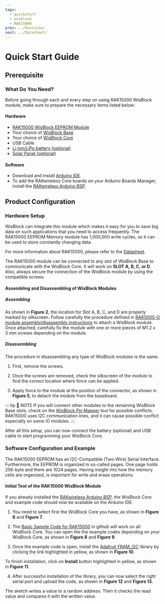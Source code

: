 ```yaml
---
tags:
  - quickstart
  - wisblock
  - RAK15000
prev: ../Overview/ 
next: ../Datasheet/ 
---
```


# Quick Start Guide

## Prerequisite

### What Do You Need?

Before going through each and every step on using RAK15000 WisBlock module, make sure to prepare the necessary items listed below:

#### Hardware

- [RAK15000 WisBlock EEPROM Module](https://store.rakwireless.com/collections/wisblock-storage/products/wisblock-eeprom-module-rak15000)
- Your choice of [WisBlock Base](https://store.rakwireless.com/collections/wisblock-base) 
- Your choice of [WisBlock Core](https://store.rakwireless.com/collections/wisblock-core)
- USB Cable
- [Li-Ion/LiPo battery (optional)](/Product-Categories/WisBlock/RAK5005-O/Datasheet/#battery-connector)
- [Solar Panel (optional)](/Product-Categories/WisBlock/RAK5005-O/Datasheet/#solar-panel-connector)

#### Software

- Download and install [Arduino IDE](https://www.arduino.cc/en/Main/Software).
- To add the RAKwireless Core boards on your Arduino Boards Manager, install the [RAKwireless Arduino BSP](https://github.com/RAKWireless/RAKwireless-Arduino-BSP-Index).

## Product Configuration

### Hardware Setup

WisBlock can integrate this module which makes it easy for you to save big data on such applications that you need to access frequently. The RAK15000 EEPROM Memory module has 1,000,000 write cycles, so it can be used to store constantly changing data.

For more information about RAK15000, please refer to the [Datasheet](../Datasheet/).

The RAK15000 module can be connected to any slot of WisBlock Base to communicate with the WisBlock Core. It will work on **SLOT A, B, C, or D**. Also, always secure the connection of the WisBlock module by using the compatible screws.

<rk-img
  src="/assets/images/wisblock/rak15000/quickstart/rak15000_mounting.png"
  width="70%"
  caption="RAK15000 connection to WisBlock Base"
/>

#### Assembling and Disassembling of WisBlock Modules

##### Assembling

As shown in **Figure 2**, the location for Slot A, B, C, and D are properly marked by silkscreen. Follow carefully the procedure defined in [RAK5005-O module assembly/disassembly instructions](https://docs.rakwireless.com/Knowledge-Hub/Learn/RAK5005-O-Baseboard-Installation-Guide/) to attach a WisBlock module. Once attached, carefully fix the module with one or more pieces of M1.2 x 3&nbsp;mm screws depending on the module.

<rk-img
  src="/assets/images/wisblock/rak15000/quickstart/wisblock-sensor-silkscreen.png"
  width="70%"
  caption="Sensor connection to WisBlock Base"
/>

##### Disassembling

The procedure in disassembling any type of WisBlock modules is the same. 

1. First, remove the screws.  

<rk-img
  src="/assets/images/wisblock/rak15000/quickstart/removing-screws.png"
  width="70%"
  caption="Removing screws from the WisBlock module"
/>

2. Once the screws are removed, check the silkscreen of the module to find the correct location where force can be applied.

<rk-img
  src="/assets/images/wisblock/rak15000/quickstart/detaching-silkscreen.png"
  width="70%"
  caption="Detaching silkscreen on the WisBlock module"
/>

3. Apply force to the module at the position of the connector, as shown in **Figure 5**, to detach the module from the baseboard.

<rk-img
  src="/assets/images/wisblock/rak15000/quickstart/detaching-module.png"
  width="70%"
  caption="Applying even forces on the proper location of a WisBlock module"
/>

::: tip 📝 NOTE
If you will connect other modules to the remaining WisBlock Base slots, check on the [WisBlock Pin Mapper](https://docs.rakwireless.com/Knowledge-Hub/Pin-Mapper/) tool for possible conflicts. RAK15000 uses I2C communication lines, and it can cause possible conflict especially on some IO modules.
:::

After all this setup, you can now connect the battery (optional) and USB cable to start programming your WisBlock Core.

### Software Configuration and Example

The RAK15000 EEPROM has an I2C-Compatible (Two-Wire) Serial Interface. Furthermore, the EEPROM is organized in so-called pages. One page holds 256-byte and there are 1024 pages. Having insight into how the memory cells are organized, is important for write and erase operations.

#### Initial Test of the RAK15000 WisBlock Module

If you already installed the [RAKwireless Arduino BSP](https://github.com/RAKWireless/RAKwireless-Arduino-BSP-Index), the WisBlock Core and example code should now be available on the Arduino IDE.

1. You need to select first the WisBlock Core you have, as shown in **Figure 6** and **Figure 7**.

<rk-img
  src="/assets/images/wisblock/rak15000/quickstart/rak4631_board.png"
  width="100%"
  caption="Selecting RAK4631 as WisBlock Core"
/>

<rk-img
  src="/assets/images/wisblock/rak15000/quickstart/rak11200_board.png"
  width="100%"
  caption="Selecting RAK11200 as WisBlock Core"
/>

2. The [Basic Sample Code for RAK15000](https://github.com/RAKWireless/WisBlock/tree/master/examples/common/sensors/RAK15000_EEPROM_AT24C02) in github will work on all WisBlock Core. You can open the the example codes depending on your WisBlock Core, as shown in **Figure 8** and **Figure 9**.

<rk-img
  src="/assets/images/wisblock/rak15000/quickstart/rak4631_rak15000.png"
  width="100%"
  caption="Opening RAK15000 example code for RAK4631 WisBlock Core"
/>

<rk-img
  src="/assets/images/wisblock/rak15000/quickstart/rak11200_rak15000.png"
  width="100%"
  caption="Opening RAK15000 example code for RAK11200 WisBlock Core"
/>

3. Once the example code is open, install the [Adafruit FRAM_I2C](https://github.com/adafruit/Adafruit_FRAM_I2C) library by clicking the link highlighted in yellow, as shown in **Figure 10**.

<rk-img
  src="/assets/images/wisblock/rak15000/quickstart/rak15000_lib.png"
  width="100%"
  caption="Opening Adafruit EEPROM library"
/>
To finish installation, click on **Install** button highlighted in yellow, as shown in **Figure 11**.
<rk-img
  src="/assets/images/wisblock/rak15000/quickstart/adafruit_eeprom.png"
  width="100%"
  caption="Installing the Adafruit EEPROM library"
/>

4. After successful installation of the library, you can now select the right serial port and upload the code, as shown in **Figure 12** and **Figure 13**.

<rk-img
  src="/assets/images/wisblock/rak15000/quickstart/select_port.png"
  width="100%"
  caption="Selecting the correct Serial Port"
/>

<rk-img
  src="/assets/images/wisblock/rak15000/quickstart/upload.png"
  width="100%"
  caption="Uploading the RAK15000 example code"
/>

The sketch writes a value to a random address. Then it checks the read value and compares it with the written value.


<!-- 
5. When you successfully uploaded the example sketch, open the Serial Monitor of the Arduino IDE to see if it read the content, wrote new data, and erased the data from the Flash module. If you see the logs, as shown in **Figure 14**, then your RAK15000 is properly communicating to the WisBlock core.

<rk-img
  src="/assets/images/wisblock/rak15000/quickstart/flash_logs.png"
  width="70%"
  caption="RAK15000 Read, Write, Erase data "
/>
-->

